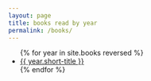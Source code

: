 ```yaml
---
layout: page
title: books read by year
permalink: /books/
---
```

<div class="year-list">
    <ul>
    {% for year in site.books reversed %}
        <li><a href="{{ year.url }}">{{ year.short-title }}</a></li>
    {% endfor %}
    </ul>
</div>